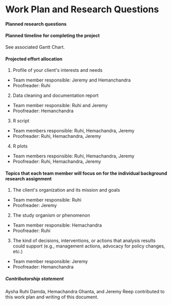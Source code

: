 # Work Plan and Research Questions

#### Planned research questions

#### Planned timeline for completing the project

See associated Gantt Chart.
 
#### Projected effort allocation 
1. Profile of your client's interests and needs
* Team member responsible: Jeremy and Hemanchandra  
* Proofreader: Ruhi
 
2. Data cleaning and documentation report
* Team member responsible: Ruhi and Jeremy
* Proofreader: Hemanchandra
 
3. R script
* Team members responsible: Ruhi, Hemachandra, Jeremy
* Proofreader: Ruhi, Hemachandra, Jeremy
 
4. R plots
* Team members responsible: Ruhi, Hemachandra, Jeremy
* Proofreader: Ruhi, Hemachandra, Jeremy
 
#### Topics that each team member will focus on for the individual background research assignment
1. The client's organization and its mission and goals
* Team member responsible: Ruhi
* Proofreader: Jeremy
 
2. The study organism or phenomenon
* Team member responsible: Hemachandra
* Proofreader: Ruhi
 
3. The kind of decisions, interventions, or actions that analysis results could support (e.g., management actions, advocacy for policy changes, etc.)
* Team member responsible: Jeremy
* Proofreader: Hemanchandra
 
##### Contributorship statement
Aysha Ruhi Damda, Hemachandra Ghanta, and Jeremy Reep contributed to this work plan and writing of this document.
